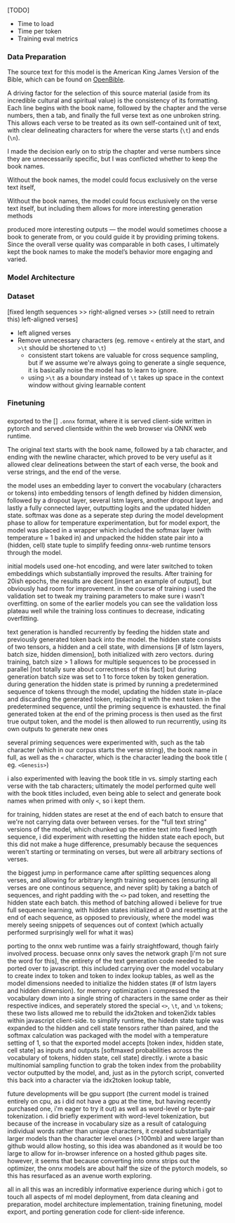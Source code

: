 [TODO]
- Time to load
- Time per token
- Training eval metrics

### Data Preparation

The source text for this model is the American King James Version of the Bible, which can be found on [OpenBible](https://openbible.com/textfiles/akjv.txt).

A driving factor for the selection of this source material (aside from its incredible cultural and spiritual value) is the consistency of its formatting. Each line begins with the book name, followed by the chapter and the verse numbers, then a tab, and finally the full verse text as one unbroken string. This allows each verse to be treated as its own self-contained unit of text, with clear delineating characters for where the verse starts (`\t`) and ends (`\n`).

I made the decision early on to strip the chapter and verse numbers since they are unnecessarily specific, but I was conflicted whether to keep the book names.



Without the book names, the model could focus exclusively on the verse text itself, 

Without the book names, the model could focus exclusively on the verse text itself, but including them allows for more interesting generation methods


produced more interesting outputs — the model would sometimes choose a book to generate from, or you could guide it by providing priming tokens. Since the overall verse quality was comparable in both cases, I ultimately kept the book names to make the model’s behavior more engaging and varied.

### Model Architecture

### Dataset

[fixed length sequences >> right-aligned verses >> (still need to retrain this) left-aligned verses]

- left aligned verses
- Remove unnecessary characters (eg. remove `<` entirely at the start, and `>\t` should be shortened to `\t`)
	- consistent start tokens are valuable for cross sequence sampling, but if we assume we're always going to generate a single sequence, it is basically noise the model has to learn to ignore. 
	- using `>\t` as a boundary instead of `\t` takes up space in the context window without giving learnable content

### Finetuning

### 



 exported to the [] `.onnx` format, where it is served client-side written in pytorch and served clientside within the web browser via ONNX web runtime.

The original text starts with the book name, followed by a tab character, and ending with the newline character, which proved to be very useful as it allowed clear delineations between the start of each verse, the book and verse strings, and the end of the verse.

the model uses an embedding layer to convert the vocabulary (characters or tokens) into embedding tensors of length defined by hidden dimension, followed by a dropout layer, several lstm layers, another dropout layer, and lastly a fully connected layer, outputting logits and the updated hidden state. softmax was done as a seperate step during the model development phase to allow for temperature experimentation, but for model export, the model was placed in a wrapper which included the softmax layer (with temperature = 1 baked in) and unpacked the hidden state pair into a (hidden, cell) state tuple to simplify feeding onnx-web runtime tensors through the model.

initial models used one-hot encoding, and were later switched to token embeddings which substantially improved the results. After training for 20ish epochs, the results are decent [insert an example of output], but obviously had room for improvement. in the course of training i used the validation set to tweak my training parameters to make sure i wasn't overfitting. on some of the earlier models you can see the validation loss plateau well while the training loss continues to decrease, indicating overfitting.

text generation is handled recurrently by feeding the hidden state and previously generated token back into the model. the hidden state consists of two tensors, a hidden and a cell state, with dimensions [# of lstm layers, batch size, hidden dimension], both initialized with zero vectors. during training, batch size > 1 allows for multiple sequences to be processed in parallel [not totally sure about correctness of this fact] but during generation batch size was set to 1 to force token by token generation. during generation the hidden state is primed by running a predetermined sequence of tokens through the model, updating the hidden state in-place and discarding the generated token, replacing it with the next token in the predetermined sequence, until the priming sequence is exhausted. the final generated token at the end of the priming process is then used as the first true output token, and the model is then allowed to run recurrently, using its own outputs to generate new ones

several priming sequences were experimented with, such as the tab character (which in our corpus starts the verse string), the book name in full, as well as the `<` character, which is the character leading the book title ( eg. `<Genesis>`)

i also experimented with leaving the book title in vs. simply starting each verse with the tab characters; ultimately the model performed quite well with the book titles included, even being able to select and generate book names when primed with only `<`, so i kept them.

for training, hidden states are reset at the end of each batch to ensure that we're not carrying data over between verses. for the "full text string" versions of the model, which chunked up the entire text into fixed length sequence, i did experiment with resetting the hidden state each epoch, but this did not make a huge difference, presumably because the sequences weren't starting or terminating on verses, but were all arbitrary sections of verses.

the biggest jump in performance came after splitting sequences along verses, and allowing for arbitrary length training sequences (ensuring all verses are one continous sequence, and never split) by taking a batch of sequences, and right padding with the `<>` pad token, and resetting the hidden state each batch. this method of batching allowed i believe for true full sequence learning, with hidden states initialized at 0 and resetting at the end of each sequence, as opposed to previously, where the model was merely seeing snippets of sequences out of context (which actually performed surprisingly well for what it was)

porting to the onnx web runtime was a fairly straightfoward, though fairly involved process. becuase onnx only saves the network graph [i'm not sure the word for this], the entirety of the text generation code needed to be ported over to javascript. this included carrying over the model vocabulary to create index to token and token to index lookup tables, as well as the model dimensions needed to initialize the hidden states (# of lstm layers and hidden dimension). for memory optimization i compressed the vocabulary down into a single string of characters in the same order as their respective indices, and seperately stored the special `<>`, `\t`, and `\n` tokens; these two lists allowed me to rebuild the idx2token and token2idx tables within javascript client-side. to simplify runtime, the hidedn state tuple was expanded to the hidden and cell state tensors rather than paired, and the softmax calculation was packaged with the model with a temperature setting of 1, so that the exported model accepts [token index, hidden state, cell state] as inputs and outputs [softmaxed probabilities across the vocabulary of tokens, hidden state, cell state] directly. i wrote a basic multinomial sampling function to grab the token index from the probability vector outputted by the model, and, just as in the pytorch script, converted this back into a character via the idx2token lookup table,

future developments will be gpu support (the current model is trained entirely on cpu, as i did not have a gpu at the time, but having recently purchased one, i'm eager to try it out) as well as word-level or byte-pair tokenization. i did briefly experiment with word-level tokenization, but because of the increase in vocabulary size as a result of cataloguing individual words rather than unique characters, it created substantially larger models than the character level ones (\>100mb) and were larger than github would allow hosting, so this idea was abandoned as it would be too large to allow for in-browser inference on a hosted github pages site. however, it seems that because converting into onnx strips out the optimizer, the onnx models are about half the size of the pytorch models, so this has resurfaced as an avenue worth exploring.

all in all this was an incredibly informative experience during which i got to touch all aspects of ml model deployment, from data cleaning and preparation, model architecture implementation, training finetuning, model export, and porting generation code for client-side inference.
